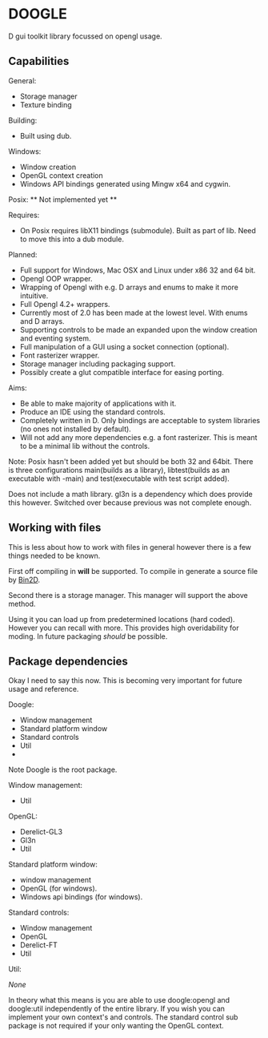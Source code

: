 DOOGLE
======

D gui toolkit library focussed on opengl usage.

Capabilities
------------

General:
* Storage manager
* Texture binding

Building:
* Built using dub.

Windows:
* Window creation
* OpenGL context creation
* Windows API bindings generated using Mingw x64 and cygwin.

Posix:
** Not implemented yet **

Requires:
* On Posix requires libX11 bindings (submodule). Built as part of lib. Need to move this into a dub module.

Planned:
* Full support for Windows, Mac OSX and Linux under x86 32 and 64 bit.
* Opengl OOP wrapper.
* Wrapping of Opengl with e.g. D arrays and enums to make it more intuitive.
* Full Opengl 4.2+ wrappers.
* Currently most of 2.0 has been made at the lowest level. With enums and D arrays.
* Supporting controls to be made an expanded upon the window creation and eventing system.
* Full manipulation of a GUI using a socket connection (optional).
* Font rasterizer wrapper.
* Storage manager including packaging support.
* Possibly create a glut compatible interface for easing porting.

Aims:
* Be able to make majority of applications with it.
* Produce an IDE using the standard controls.
* Completely written in D. Only bindings are acceptable to system libraries (no ones not installed by default).
* Will not add any more dependencies e.g. a font rasterizer.
  This is meant to be a minimal lib without the controls.

Note:
Posix hasn't been added yet but should be both 32 and 64bit.
There is three configurations main(builds as a library), libtest(builds as an executable with -main) and test(executable with test script added).

Does not include a math library. gl3n is a dependency which does provide this however. Switched over because previous was not complete enough.

Working with files
-------------------
This is less about how to work with files in general however there is a few things needed to be known.

First off compiling in **will** be supported. To compile in generate a source file by [Bin2D](https://github.com/rikkimax/Bin2D).

Second there is a storage manager. This manager will support the above method.

Using it you can load up from predetermined locations (hard coded). However you can recall with more.
This provides high overidability for moding.
In future packaging *should* be possible.

Package dependencies
------------------------
Okay I need to say this now.
This is becoming very important for future usage and reference.

Doogle:
* Window management
* Standard platform window
* Standard controls
* Util
* 
Note Doogle is the root package.

Window management:
* Util

OpenGL:
* Derelict-GL3
* Gl3n
* Util

Standard platform window:
* window management
* OpenGL (for windows).
* Windows api bindings (for windows).

Standard controls:
* Window management
* OpenGL
* Derelict-FT
* Util

Util:

*None*

In theory what this means is you are able to use doogle:opengl and doogle:util independently of the entire library.
If you wish you can implement your own context's and controls. The standard control sub package is not required if your only wanting the OpenGL context.
